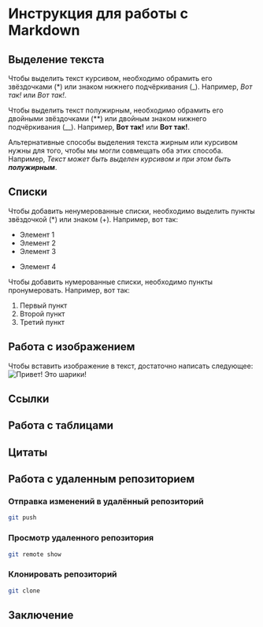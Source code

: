 # Инструкция для работы с Markdown

## Выделение текста

Чтобы выделить текст курсивом, необходимо обрамить его звёздочками (*) или знаком нижнего подчёркивания (_). Например, *Вот так!* или _Вот так!_.

Чтобы выделить текст полужирным, необходимо обрамить его двойными звёздочками (**) или двойным знаком нижнего подчёркивания (__). Например, **Вот так!** или __Вот так!__.

Альтернативные способы выделения текста жирным или курсивом нужны для того, чтобы мы могли совмещать оба этих способа. Например, _Текст может быть выделен курсивом и при этом быть **полужирным**_.  

##  Списки

Чтобы добавить ненумерованные списки, необходимо выделить пункты звёздочкой (*) или знаком (+). Например, вот так: 
* Элемент 1
* Элемент 2
* Элемент 3
+ Элемент 4

Чтобы добавить нумерованные списки, необходимо пункты пронумеровать. Например, вот так: 
1. Первый пункт
2. Второй пункт
3. Третий пункт   

## Работа с изображением

Чтобы вставить изображение в текст, достаточно написать следующее: ![Привет! Это шарики!](free-photo-happy-birthday-background-wallpaper.jpg)

## Ссылки

## Работа с таблицами

## Цитаты

## Работа с удаленным репозиторием
  
### Отправка изменений в удалённый репозиторий 
```sh
git push
```
### Просмотр удаленного репозитория
```sh
git remote show
```
### Клонировать репозиторий
```sh
git clone
```
## Заключение
